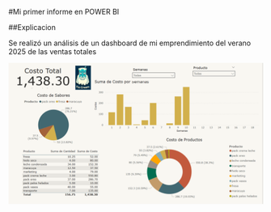 #Mi primer informe en POWER BI

##Explicacion

Se realizó un análisis de un dashboard de mi emprendimiento del verano 2025 de las ventas totales   

![alt text](image.png)